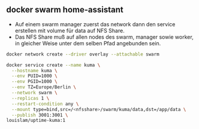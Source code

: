 ## docker swarm home-assistant

- Auf einem swarm manager zuerst das network dann den service erstellen mit volume für data auf NFS Share.
- Das NFS Share muß auf allen nodes des swarm, manager sowie worker, in gleicher Weise unter dem selben Pfad angebunden sein. 
```bash
docker network create --driver overlay --attachable swarm
```
```bash
docker service create --name kuma \
  --hostname kuma \
  --env PUID=1000 \
  --env PGID=1000 \
  --env TZ=Europe/Berlin \
  --network swarm \
  --replicas 1 \
  --restart-condition any \
  --mount type=bind,src=/<nfsshare>/swarm/kuma/data,dst=/app/data \
  --publish 3001:3001 \
louislam/uptime-kuma:1
```